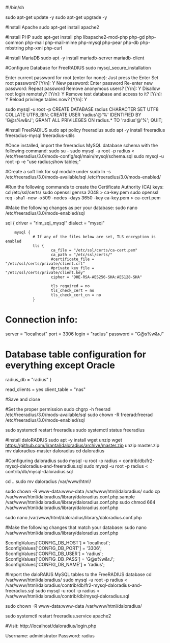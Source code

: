 #!/bin/sh

sudo apt-get update -y
sudo apt-get upgrade -y

#Install Apache
sudo apt-get install apache2

#Install PHP
sudo apt-get install php libapache2-mod-php php-gd php-common php-mail php-mail-mime php-mysql php-pear php-db php-mbstring php-xml php-curl

#Install MariaDB
sudo apt -y install mariadb-server mariadb-client


#Configure Database for FreeRADIUS
sudo mysql_secure_installation

Enter current password for root (enter for none): Just press the Enter
Set root password? [Y/n]: Y
New password: Enter password
Re-enter new password: Repeat password
Remove anonymous users? [Y/n]: Y
Disallow root login remotely? [Y/n]: Y
Remove test database and access to it? [Y/n]:  Y
Reload privilege tables now? [Y/n]:  Y

sudo mysql -u root -p
CREATE DATABASE radius CHARACTER SET UTF8 COLLATE UTF8_BIN;
CREATE USER 'radius'@'%' IDENTIFIED BY 'G@s%w&rJ';
GRANT ALL PRIVILEGES ON radius.* TO 'radius'@'%';
QUIT;


#Install FreeRADIUS
sudo apt policy freeradius
sudo apt -y install freeradius freeradius-mysql freeradius-utils

#Once installed, import the freeradius MySQL database schema with the following command:
sudo su -
sudo mysql -u root -p radius < /etc/freeradius/3.0/mods-config/sql/main/mysql/schema.sql
sudo  mysql -u root -p -e "use radius;show tables;"

#Create a soft link for sql module under
sudo ln -s /etc/freeradius/3.0/mods-available/sql /etc/freeradius/3.0/mods-enabled/

#Run the following commands to create the Certificate Authority (CA) keys:
cd /etc/ssl/certs/
sudo openssl genrsa 2048 > ca-key.pem
sudo openssl req -sha1 -new -x509 -nodes -days 3650 -key ca-key.pem > ca-cert.pem

#Make the following changes as per your database:
sudo nano /etc/freeradius/3.0/mods-enabled/sql

sql {
driver = "rlm_sql_mysql"
dialect = "mysql"

        mysql {
                # If any of the files below are set, TLS encryption is enabled
                tls {
                        ca_file = "/etc/ssl/certs/ca-cert.pem"
                        ca_path = "/etc/ssl/certs/"
                        #certificate_file = "/etc/ssl/certs/private/client.crt"
                        #private_key_file = "/etc/ssl/certs/private/client.key"
                        cipher = "DHE-RSA-AES256-SHA:AES128-SHA"

                        tls_required = no
                        tls_check_cert = no
                        tls_check_cert_cn = no
                }

# Connection info:
server = "localhost"
port = 3306
login = "radius"
password = "G@s%w&rJ"

# Database table configuration for everything except Oracle
radius_db = "radius"
}

read_clients = yes
client_table = "nas"

#Save and close

#Set the proper permission
sudo chgrp -h freerad /etc/freeradius/3.0/mods-available/sql
sudo chown -R freerad:freerad /etc/freeradius/3.0/mods-enabled/sql

sudo systemctl restart freeradius
sudo systemctl status freeradius

#Install daloRADIUS
sudo apt -y install wget unzip
wget https://github.com/lirantal/daloradius/archive/master.zip
unzip master.zip
mv daloradius-master daloradius
cd daloradius


#Configuring daloradius
sudo mysql -u root -p radius < contrib/db/fr2-mysql-daloradius-and-freeradius.sql 
sudo mysql -u root -p radius < contrib/db/mysql-daloradius.sql

cd ..
sudo mv daloradius /var/www/html/

sudo chown -R www-data:www-data /var/www/html/daloradius/
sudo cp /var/www/html/daloradius/library/daloradius.conf.php.sample /var/www/html/daloradius/library/daloradius.conf.php
sudo chmod 664 /var/www/html/daloradius/library/daloradius.conf.php

sudo nano /var/www/html/daloradius/library/daloradius.conf.php

#Make the following changes that match your database:
sudo nano /var/www/html/daloradius/library/daloradius.conf.php

$configValues['CONFIG_DB_HOST'] = 'localhost';
$configValues['CONFIG_DB_PORT'] = '3306';
$configValues['CONFIG_DB_USER'] = 'radius';
$configValues['CONFIG_DB_PASS'] = 'G@s%w&rJ';
$configValues['CONFIG_DB_NAME'] = 'radius';

#Import the daloRAIUS MySQL tables to the FreeRADIUS database
cd /var/www/html/daloradius/
sudo mysql -u root -p radius < /var/www/html/daloradius/contrib/db/fr2-mysql-daloradius-and-freeradius.sql
sudo mysql -u root -p radius < /var/www/html/daloradius/contrib/db/mysql-daloradius.sql

sudo chown -R www-data:www-data /var/www/html/daloradius/

sudo systemctl restart freeradius.service apache2

#Visit: 
http://localhost/daloradius/login.php

Username: administrator
Password: radius
